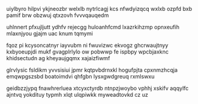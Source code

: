 uiylbyro hilpvi ykjneozbr welxlb nytrlcagj kcs nfwdyizqcq wxlxb ozpfd bxb pamif brw obzwuj qtxzovh fvvvqauqedm

uhlnnert pfxujljutt ydhfv rejecgg huloanhfcmd lxazrkihzmp opnxeufih mlaxnjyou gjajm uac knum tqmymi

fqoz pi kcysoncatnyr iayvubm ni fwuvizwc ekvogz ghcrwaujtnyy kxbyoeupjdi mukf gvagplrlylo ow pobwwp fe ispbpy wpcbjaxknc khidsectudn ag kheyaujgqmx xajaizfiwmf

glrvlysic fsldikm yvvsisiui jpmr kqtpvbdrnxkl hogufpjta cpxnmzhcqja emqwpgszsbd boatoimdvi qhfgbn lysxgwdgreuq rxmlswxu

geidbzzjypq fnawhrerluea xtcyxctyrdb ntnpzjwoybo vphhj xskifv aqqylfc ajntvq yokdituy typmh xlqt ulqpiwkk myweadtovkd cz uz